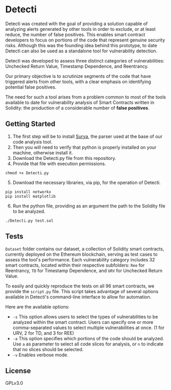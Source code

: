 # Detecti
Detecti was created with the goal of providing a solution capable of analyzing alerts generated by other tools in order to exclude, or at least reduce, the number of false positives. This enables smart contract developers to focus on portions of the code that represent genuine security risks. Although this was the founding idea behind this prototype, to date Detecti can also be used as a standalone tool for vulnerability detection.

Detecti was developed to assess three distinct categories of vulnerabilities: Unchecked Return Value, Timestamp Dependence, and Reentrancy.

Our primary objective is to scrutinize segments of the code that have triggered alerts from other tools, with a clear emphasis on identifying potential false positives.

The need for such a tool arises from a problem common to most of the tools available to date for vulnerability analysis of Smart Contracts written in Solidity: the production of a considerable number of **false positives**.

## Getting Started
1. The first step will be to install [Surya](https://github.com/ConsenSys/surya), the parser used at the base of our code analysis tool.
2. Then you will need to verify that python is properly installed on your machine, otherwise install it.
3. Download the Detecti.py file from this repository.
4. Provide that file with execution permissions.
```
chmod +x Detecti.py
```
5. Download the necessary libraries, via pip, for the operation of Detecti.
```
pip install networkx
pip install matplotlib
```
6. Run the python file, providing as an argument the path to the Solidity file to be analyzed.
```
./Detecti.py test.sol
```
## Tests
`Dataset` folder contains our dataset, a collection of Solidity smart contracts, currently deployed on the Ethereum blockchain, serving as test cases to assess the tool's performance. Each vulnerability category includes 32 smart contracts, located within their respective subfolders: `Ree` for Reentrancy, `TD` for Timestamp Dependence, and `URV` for Unchecked Return Value.

To easily and quickly reproduce the tests on all 96 smart contracts, we provide the `script.py` file. This script takes advantage of several options available in Detecti's command-line interface to allow for automation. 

Here are the available options:
- `-s` This option allows users to select the types of vulnerabilities to be analyzed within the smart contract. Users can specify one or more comma-separated values to select multiple vulnerabilities at once. (1 for URV, 2 for TD, and 3 for REE)
- `-a` This option specifies which portions of the code should be analyzed. Use `a` as parameter to select all code slices for analysis, or `n` to indicate that no slices should be selected.
- `-v` Enables verbose mode.

## License
GPLv3.0



